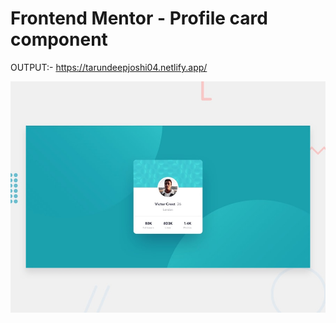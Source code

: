 # Frontend Mentor - Profile card component

OUTPUT:- https://tarundeepjoshi04.netlify.app/

![Design preview for the Profile card component coding challenge](./design/desktop-preview.jpg)
